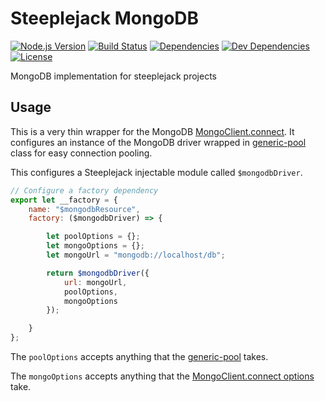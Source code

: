 # Steeplejack MongoDB

[![Node.js Version][node-version-image]][node-version-url]
[![Build Status][travis-image]][travis-url]
[![Dependencies][dependencies-image]][dependencies-url]
[![Dev Dependencies][dev-dependencies-image]][dev-dependencies-url]
[![License][license-image]][license-url]

MongoDB implementation for steeplejack projects

## Usage

This is a very thin wrapper for the MongoDB
[MongoClient.connect](http://mongodb.github.io/node-mongodb-native/2.1/api/MongoClient.html#.connect). It configures an
instance of the MongoDB driver wrapped in [generic-pool](https://github.com/coopernurse/node-pool) class for easy
connection pooling.

This configures a Steeplejack injectable module called `$mongodbDriver`.

```javascript
// Configure a factory dependency
export let __factory = {
    name: "$mongodbResource",
    factory: ($mongodbDriver) => {

        let poolOptions = {};
        let mongoOptions = {};
        let mongoUrl = "mongodb://localhost/db";

        return $mongodbDriver({
            url: mongoUrl,
            poolOptions,
            mongoOptions
        });

    }
};
```

The `poolOptions` accepts anything that the [generic-pool](https://github.com/coopernurse/node-pool#documentation)
takes.

The `mongoOptions` accepts anything that the
[MongoClient.connect options](http://mongodb.github.io/node-mongodb-native/2.1/api/MongoClient.html#.connect) take.

[node-version-image]: https://img.shields.io/badge/node.js-%3E%3D_0.10-brightgreen.svg?style=flat
[travis-image]: https://img.shields.io/travis/riggerthegeek/steeplejack-mongodb.svg?style=flat
[dependencies-image]: http://img.shields.io/david/riggerthegeek/steeplejack-mongodb.svg?style=flat
[dev-dependencies-image]: http://img.shields.io/david/dev/riggerthegeek/steeplejack-mongodb.svg?style=flat
[license-image]: http://img.shields.io/:license-MIT-green.svg?style=flat

[node-version-url]: http://nodejs.org/download/
[travis-url]: https://travis-ci.org/riggerthegeek/steeplejack-mongodb
[dependencies-url]: https://david-dm.org/riggerthegeek/steeplejack-mongodb
[dev-dependencies-url]: https://david-dm.org/riggerthegeek/steeplejack-mongodb#info=devDependencies&view=table
[license-url]: https://raw.githubusercontent.com/riggerthegeek/steeplejack-mongodb/master/LICENSE
